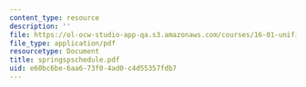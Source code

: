 ```yaml
---
content_type: resource
description: ''
file: https://ol-ocw-studio-app-qa.s3.amazonaws.com/courses/16-01-unified-engineering-i-ii-iii-iv-fall-2005-spring-2006/e60bc6be6aa673f04ad0c4d55357fdb7_springspschedule.pdf
file_type: application/pdf
resourcetype: Document
title: springspschedule.pdf
uid: e60bc6be-6aa6-73f0-4ad0-c4d55357fdb7
---
```

